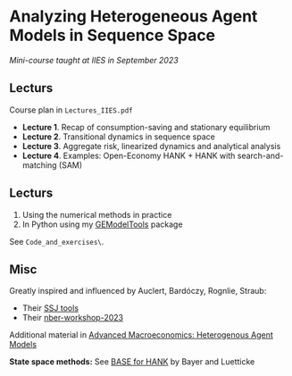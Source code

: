 # Analyzing Heterogeneous Agent Models in Sequence Space

*Mini-course taught at IIES in September 2023* 

## Lecturs 

Course plan in `Lectures_IIES.pdf`

* **Lecture 1**. Recap of consumption-saving and stationary equilibrium
* **Lecture 2**. Transitional dynamics in sequence space
* **Lecture 3**. Aggregate risk, linearized dynamics and analytical analysis 
* **Lecture 4**. Examples: Open-Economy HANK + HANK with search-and-matching (SAM)

## Lecturs 

1. Using the numerical methods in practice
2. In Python using my [GEModelTools](https://github.com/NumEconCopenhagen/GEModelTools) package

See `Code_and_exercises\`.

## Misc

Greatly inspired and influenced by Auclert, Bardóczy, Rognlie, Straub:

* Their [SSJ tools](https://github.com/shade-econ/sequence-jacobian) 
* Their [nber-workshop-2023](https://github.com/shade-econ/nber-workshop-2023)

Additional material in [Advanced Macroeconomics: Heterogenous Agent Models](https://sites.google.com/view/numeconcph-advmacrohet/)

**State space methods:** See [BASE for HANK](https://github.com/BASEforHANK) by Bayer and Luetticke